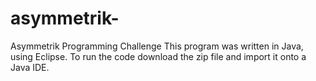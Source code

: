 # asymmetrik-
Asymmetrik Programming Challenge 
This program was written in Java, using Eclipse. To run the code download the zip file and import it onto a Java IDE. 
